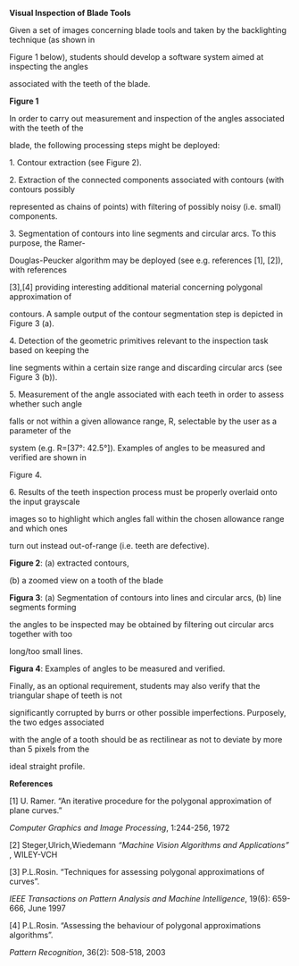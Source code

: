 ﻿<a name="br1"></a> 

**Visual Inspection of Blade Tools**

Given a set of images concerning blade tools and taken by the backlighting technique (as shown in

Figure 1 below), students should develop a software system aimed at inspecting the angles

associated with the teeth of the blade.

**Figure 1**



<a name="br2"></a> 

In order to carry out measurement and inspection of the angles associated with the teeth of the

blade, the following processing steps might be deployed:

1\. Contour extraction (see Figure 2).

2\. Extraction of the connected components associated with contours (with contours possibly

represented as chains of points) with filtering of possibly noisy (i.e. small) components.

3\. Segmentation of contours into line segments and circular arcs. To this purpose, the Ramer-

Douglas-Peucker algorithm may be deployed (see e.g. references [1], [2]), with references

[3],[4] providing interesting additional material concerning polygonal approximation of

contours. A sample output of the contour segmentation step is depicted in Figure 3 (a).

4\. Detection of the geometric primitives relevant to the inspection task based on keeping the

line segments within a certain size range and discarding circular arcs (see Figure 3 (b)).

5\. Measurement of the angle associated with each teeth in order to assess whether such angle

falls or not within a given allowance range, R, selectable by the user as a parameter of the

system (e.g. R=[37°: 42.5°]). Examples of angles to be measured and verified are shown in

Figure 4.

6\. Results of the teeth inspection process must be properly overlaid onto the input grayscale

images so to highlight which angles fall within the chosen allowance range and which ones

turn out instead out-of-range (i.e. teeth are defective).

**Figure 2**: (a) extracted contours,

(b) a zoomed view on a tooth of the blade

**Figura 3**: (a) Segmentation of contours into lines and circular arcs, (b) line segments forming

the angles to be inspected may be obtained by filtering out circular arcs together with too

long/too small lines.



<a name="br3"></a> 

**Figura 4**: Examples of angles to be measured and verified.

Finally, as an optional requirement, students may also verify that the triangular shape of teeth is not

significantly corrupted by burrs or other possible imperfections. Purposely, the two edges associated

with the angle of a tooth should be as rectilinear as not to deviate by more than 5 pixels from the

ideal straight profile.

**References**

[1] U. Ramer. “An iterative procedure for the polygonal approximation of plane curves.”

*Computer Graphics and Image Processing*, 1:244-256, 1972

[2] Steger,Ulrich,Wiedemann *“Machine Vision Algorithms and Applications”* , WILEY-VCH

[3] P.L.Rosin. “Techniques for assessing polygonal approximations of curves”.

*IEEE Transactions on Pattern Analysis and Machine Intelligence*, 19(6): 659-666, June 1997

[4] P.L.Rosin. “Assessing the behaviour of polygonal approximations algorithms”.

*Pattern Recognition*, 36(2): 508-518, 2003

